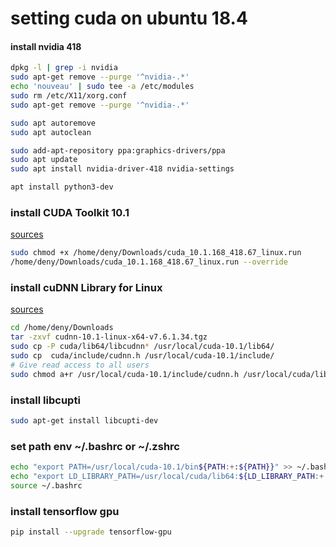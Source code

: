 # setting cuda on ubuntu 18.4

#### install nvidia 418

```bash
dpkg -l | grep -i nvidia
sudo apt-get remove --purge '^nvidia-.*'
echo 'nouveau' | sudo tee -a /etc/modules
sudo rm /etc/X11/xorg.conf
sudo apt-get remove --purge '^nvidia-.*'

sudo apt autoremove
sudo apt autoclean

sudo add-apt-repository ppa:graphics-drivers/ppa
sudo apt update
sudo apt install nvidia-driver-418 nvidia-settings

apt install python3-dev

```

### install CUDA Toolkit 10.1 

[sources](https://developer.nvidia.com/cuda-downloads?target_os=Linux&target_arch=x86_64&target_distro=Ubuntu&target_version=1804&target_type=runfilelocal)


```bash
sudo chmod +x /home/deny/Downloads/cuda_10.1.168_418.67_linux.run
/home/deny/Downloads/cuda_10.1.168_418.67_linux.run --override
```

### install cuDNN Library for Linux 
[sources](https://developer.nvidia.com/rdp/cudnn-download)

```bash
cd /home/deny/Downloads
tar -zxvf cudnn-10.1-linux-x64-v7.6.1.34.tgz
sudo cp -P cuda/lib64/libcudnn* /usr/local/cuda-10.1/lib64/
sudo cp  cuda/include/cudnn.h /usr/local/cuda-10.1/include/
# Give read access to all users
sudo chmod a+r /usr/local/cuda-10.1/include/cudnn.h /usr/local/cuda/lib64/libcudnn*
```

### install libcupti

```bash
sudo apt-get install libcupti-dev
```

### set path env ~/.bashrc or ~/.zshrc

```bash
echo "export PATH=/usr/local/cuda-10.1/bin${PATH:+:${PATH}}" >> ~/.bashrc
echo "export LD_LIBRARY_PATH=/usr/local/cuda/lib64:${LD_LIBRARY_PATH:+:${LD_LIBRARY_PATH}}" >> ~/.bashrc
source ~/.bashrc
```
### install tensorflow gpu

```bash
pip install --upgrade tensorflow-gpu
```


